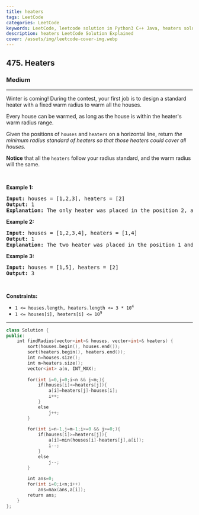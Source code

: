 ```yaml
---
title: heaters
tags: LeetCode
categories: LeetCode
keywords: LeetCode, leetcode solution in Python3 C++ Java, heaters solution
description: heaters LeetCode Solution Explained
cover: /assets/img/leetcode-cover-img.webp
---
```





<h2>475. Heaters</h2><h3>Medium</h3><hr><div><p>Winter is coming! During the contest, your first job is to design a standard heater with a fixed warm radius to warm all the houses.</p>

<p>Every house can be warmed, as long as the house is within the heater's warm radius range.&nbsp;</p>

<p>Given the positions of <code>houses</code> and <code>heaters</code> on a horizontal line, return <em>the minimum radius standard of heaters&nbsp;so that those heaters could cover all houses.</em></p>

<p><strong>Notice</strong> that&nbsp;all the <code>heaters</code> follow your radius standard, and the warm radius will the same.</p>

<p>&nbsp;</p>
<p><strong>Example 1:</strong></p>

<pre><strong>Input:</strong> houses = [1,2,3], heaters = [2]
<strong>Output:</strong> 1
<strong>Explanation:</strong> The only heater was placed in the position 2, and if we use the radius 1 standard, then all the houses can be warmed.
</pre>

<p><strong>Example 2:</strong></p>

<pre><strong>Input:</strong> houses = [1,2,3,4], heaters = [1,4]
<strong>Output:</strong> 1
<strong>Explanation:</strong> The two heater was placed in the position 1 and 4. We need to use radius 1 standard, then all the houses can be warmed.
</pre>

<p><strong>Example 3:</strong></p>

<pre><strong>Input:</strong> houses = [1,5], heaters = [2]
<strong>Output:</strong> 3
</pre>

<p>&nbsp;</p>
<p><strong>Constraints:</strong></p>

<ul>
	<li><code>1 &lt;= houses.length, heaters.length &lt;= 3 * 10<sup>4</sup></code></li>
	<li><code>1 &lt;= houses[i], heaters[i] &lt;= 10<sup>9</sup></code></li>
</ul>
</div>

---




```cpp
class Solution {
public:
    int findRadius(vector<int>& houses, vector<int>& heaters) {
        sort(houses.begin(), houses.end());
        sort(heaters.begin(), heaters.end());
        int n=houses.size();
        int m=heaters.size();
        vector<int> a(n, INT_MAX);
        
        for(int i=0,j=0;i<n && j<m;){
            if(houses[i]<=heaters[j]){
                a[i]=heaters[j]-houses[i];
                i++;
            }
            else
                j++;
        }
        
        for(int i=n-1,j=m-1;i>=0 && j>=0;){
            if(houses[i]>=heaters[j]){
                a[i]=min(houses[i]-heaters[j],a[i]);
                i--;
            }
            else
                j--;
        }
        
        int ans=0;
        for(int i=0;i<n;i++)
            ans=max(ans,a[i]);
        return ans;
    }
};

```
